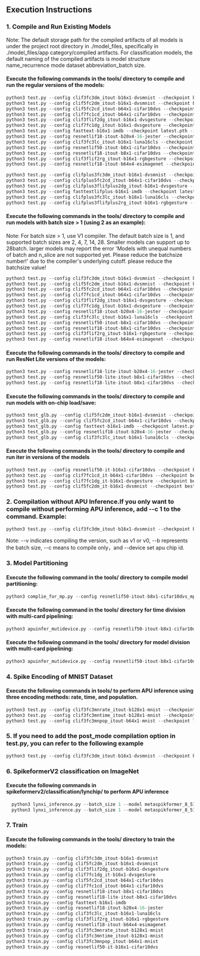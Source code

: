 ## Execution Instructions
### 1. Compile and Run Existing Models
Note: The default storage path for the compiled artifacts of all models is under the project root directory in ./model_files, specifically in ./model_files/app category/compiled artifacts. For classification models, the default naming of the compiled artifacts is model structure name_recurrence mode dataset abbreviation_batch size.
#### Execute the following commands in the tools/ directory to compile and run the regular versions of the models:
  ```Python
python3 test.py --config clif3fc3dm_itout-b16x1-dvsmnist --checkpoint best_clif3.pth --use_lyngor 1 --use_legacy 0
python3 test.py --config clif5fc2dm_itout-b16x1-dvsmnist --checkpoint best_clif5.pth --use_lyngor 1 --use_legacy 0
python3 test.py --config clif5fc2cd_itout-b64x1-cifar10dvs --checkpoint best_clif5.pth --use_lyngor 1 --use_legacy 0
python3 test.py --config clif7fc1cd_itout-b64x1-cifar10dvs --checkpoint best_clif7.pth --use_lyngor 1 --use_legacy 0
python3 test.py --config clif3flif2dg_itout-b16x1-dvsgesture --checkpoint best_clif3.pth --use_lyngor 1 --use_legacy 0
python3 test.py --config clif7fc1dg_itout-b16x1-dvsgesture --checkpoint best_clif7.pth --use_lyngor 1 --use_legacy 0
python3 test.py --config fasttext-b16x1-imdb --checkpoint latest.pth --use_lyngor 1 --use_legacy 0
python3 test.py --config resnetlif18-itout-b20x4-16-jester --checkpoint best.pth --use_lyngor 1 --use_legacy 0
python3 test.py --config clif3fc3lc_itout-b16x1-luna16cls --checkpoint latest.pth --use_lyngor 1 --use_legacy 0
python3 test.py --config resnetlif50-itout-b8x1-cifar10dvs --checkpoint best.pth --use_lyngor 1 --use_legacy 0
python3 test.py --config resnetlif18-itout-b8x1-cifar10dvs --checkpoint best.pth --use_lyngor 1 --use_legacy 0
python3 test.py --config clif3flif2rg_itout-b16x1-rgbgesture --checkpoint latest.pth --use_lyngor 1 --use_legacy 0
python3 test.py --config resnetlif18-itout-b64x4-esimagenet --checkpoint latest.pth --use_lyngor 1 --use_legacy 0

python3 test.py --config clifplus3fc3dm_itout-b16x1-dvsmnist --checkpoint best.pth --use_lyngor 1 --use_legacy 0
python3 test.py --config clifplus5fc2cd_itout-b64x1-cifar10dvs --checkpoint best.pth --use_lyngor 1 --use_legacy 0
python3 test.py --config clifplus3flifplus2dg_itout-b16x1-dvsgesture --checkpoint best.pth --use_lyngor 1 --use_legacy 0
python3 test.py --config fasttextlifplus-b16x1-imdb --checkpoint latest.pth --use_lyngor 1 --use_legacy 0
python3 test.py --config clifplus3fc3lc_itout-b16x1-luna16cls --checkpoint latest.pth --use_lyngor 1 --use_legacy 0
python3 test.py --config clifplus3flifplus2rg_itout-b16x1-rgbgesture --checkpoint latest.pth --use_lyngor 1 --use_legacy 0
  ```
#### Execute the following commands in the tools/ directory to compile and run models with batch size > 1 (using 2 as an example):
Note: For batch size > 1, use V1 compiler. The default batch size is 1, and supported batch sizes are 2, 4, 7, 14, 28. Smaller models can support up to 28batch. larger models may report the error 'Models with unequal numbers of batch and n_slice are not supported yet. Please reduce the batchsize number!' due to the compiler's underlying cutoff. please reduce the batchsize value!
```Python
python3 test.py --config clif3fc3dm_itout-b16x1-dvsmnist --checkpoint best_clif3.pth --use_lyngor 1 --use_legacy 0 --v 1 --b 2
python3 test.py --config clif5fc2dm_itout-b16x1-dvsmnist --checkpoint best_clif5.pth --use_lyngor 1 --use_legacy 0 --v 1 --b 2
python3 test.py --config clif5fc2cd_itout-b64x1-cifar10dvs --checkpoint best_clif5.pth --use_lyngor 1 --use_legacy 0 --v 1 --b 2
python3 test.py --config clif7fc1cd_itout-b64x1-cifar10dvs --checkpoint best_clif7.pth --use_lyngor 1 --use_legacy 0 --v 1 --b 2
python3 test.py --config clif3flif2dg_itout-b16x1-dvsgesture --checkpoint best_clif3.pth --use_lyngor 1 --use_legacy 0 --v 1 --b 2
python3 test.py --config clif7fc1dg_itout-b16x1-dvsgesture --checkpoint best_clif7.pth --use_lyngor 1 --use_legacy 0 --v 1 --b 2
python3 test.py --config resnetlif18-itout-b20x4-16-jester --checkpoint latest.pth --use_lyngor 1 --use_legacy 0 --v 1 --b 2
python3 test.py --config clif3fc3lc_itout-b16x1-luna16cls --checkpoint latest.pth --use_lyngor 1 --use_legacy 0 --v 1 --b 2
python3 test.py --config resnetlif50-itout-b8x1-cifar10dvs --checkpoint best.pth --use_lyngor 1 --use_legacy 0 --v 1 --b 2
python3 test.py --config resnetlif18-itout-b8x1-cifar10dvs --checkpoint best.pth --use_lyngor 1 --use_legacy 0 --v 1 --b 2
python3 test.py --config clif3flif2rg_itout-b16x1-rgbgesture --checkpoint latest.pth --use_lyngor 1 --use_legacy 0 --v 1 --b 2
python3 test.py --config resnetlif18-itout-b64x4-esimagenet --checkpoint latest.pth --use_lyngor 1 --use_legacy 0 --v 1 --b 2
  ```
#### Execute the following commands in the tools/ directory to compile and run ResNet Lite versions of the models:
  ```Python
  python3 test.py --config resnetlif18-lite-itout-b20x4-16-jester --checkpoint latest.pth --use_lyngor 1 --use_legacy 0
  python3 test.py --config resnetlif50-lite-itout-b8x1-cifar10dvs --checkpoint best.pth --use_lyngor 1 --use_legacy 0
  python3 test.py --config resnetlif18-lite-itout-b8x1-cifar10dvs --checkpoint best.pth --use_lyngor 1 --use_legacy 0
  ```

#### Execute the following commands in the tools/ directory to compile and run models with on-chip load/save:
```Python
python3 test_glb.py --config clif5fc2dm_itout-b16x1-dvsmnist --checkpoint best_clif5.pth --use_lyngor 1 --use_legacy 0 --mode 1
python3 test_glb.py --config clif5fc2cd_itout-b64x1-cifar10dvs --checkpoint best_clif5.pth --use_lyngor 1 --use_legacy 0 --mode 1
python3 test_glb.py --config fasttext-b16x1-imdb --checkpoint latest.pth --use_lyngor 1 --use_legacy 0 --mode 1
python3 test_glb.py --config resnetlif18-itout-b20x4-16-jester --checkpoint latest.pth --use_lyngor 1 --use_legacy 0 --mode 1
python3 test_glb.py --config clif3fc3lc_itout-b16x1-luna16cls --checkpoint latest.pth --use_lyngor 1 --use_legacy 0 --mode 1
  ```

#### Execute the following commands in the tools/ directory to compile and run iter in versions of the models
```Python
python3 test.py --config resnetlif50-it-b16x1-cifar10dvs --checkpoint best.pth --use_lyngor 1 --use_legacy 0
python3 test.py --config clif7fc1cd_it-b64x1-cifar10dvs --checkpoint best_clif7.pth --use_lyngor 1 --use_legacy 0
python3 test.py --config clif7fc1dg_it-b16x1-dvsgesture --checkpoint best_clif7.pth --use_lyngor 1 --use_legacy 0
python3 test.py --config clif5fc2dm_it-b16x1-dvsmnist --checkpoint best_clif5.pth --use_lyngor 1 --use_legacy 0
```
  
### 2. Compilation without APU Inference.If you only want to compile without performing APU inference, add --c 1 to the command. Example:
  ```Python
  python3 test.py --config clif3fc3dm_itout-b16x1-dvsmnist --checkpoint best_clif3.pth --use_lyngor 1 --use_legacy 0 --c 1
  ```
Note: --v indicates compiling the version, such as v1 or v0, --b represents the batch size,  --c means to compile only，and --device set apu chip id.
### 3. Model Partitioning
#### Execute the following command in the tools/ directory to compile model partitioning:
  ```Python
  python3 complie_for_mp.py --config resnetlif50-itout-b8x1-cifar10dvs_mp  --checkpoint latest.pth
  ```
#### Execute the following command in the tools/ directory for time division with multi-card pipelining:
  ```Python
  python3 apuinfer_mutidevice.py --config resnetlif50-itout-b8x1-cifar10dvs
  ```
#### Execute the following command in the tools/ directory for model division with multi-card pipelining:
  ```Python
  python3 apuinfer_mutidevice.py --config resnetlif50-itout-b8x1-cifar10dvs_mp
  ```

### 4. Spike Encoding of MNIST Dataset
#### Execute the following commands in tools/ to perform APU inference using three encoding methods: rate, time, and population.
  ```Python
  python3 test.py --config clif3fc3mnrate_itout-b128x1-mnist --checkpoint latest_rate.pth --use_lyngor 1 --use_legacy 0
  python3 test.py --config clif3fc3mntime_itout-b128x1-mnist --checkpoint latest_time.pth --use_lyngor 1 --use_legacy 0
  python3 test.py --config clif3fc3mnpop_itout-b64x1-mnist --checkpoint latest_pop.pth --use_lyngor 1 --use_legacy 0
  ```

### 5. If you need to add the post_mode compilation option in test.py, you can refer to the following example
  ```Python
  python3 test.py --config clif3fc3dm_itout-b16x1-dvsmnist --checkpoint best_clif3.pth --use_lyngor 1 --use_legacy 0 --post_mode 1005
  ```

### 6. SpikeformerV2 classification on ImageNet 
#### Execute the following commands in spikeformerv2/classification/lynchip/ to perform APU inference
```Python
  python3 lynxi_inference.py --batch_size 1 --model metaspikformer_8_512  --time_steps 4 --device apu:0 --compile True
  python3 lynxi_inference.py --batch_size 1 --model metaspikformer_8_512  --time_steps 4 --device apu:0
  ```

### 7. Train
#### Execute the following commands in the tools/ directory to  train the models:
  ```Python
  python3 train.py --config clif3fc3dm_itout-b16x1-dvsmnist
  python3 train.py --config clif5fc2dm_itout-b16x1-dvsmnist
  python3 train.py --config clif3flif2dg_itout-b16x1-dvsgesture
  python3 train.py --config clif7fc1dg_it-b16x1-dvsgesture
  python3 train.py --config clif5fc2cd_itout-b64x1-cifar10dvs
  python3 train.py --config clif7fc1cd_itout-b64x1-cifar10dvs
  python3 train.py --config resnetlif18-itout-b8x1-cifar10dvs
  python3 train.py --config resnetlif18-lite-itout-b8x1-cifar10dvs
  python3 train.py --config fasttext-b16x1-imdb
  python3 train.py --config resnetlif18-itout-b20x4-16-jester
  python3 train.py --config clif3fc3lc_itout-b16x1-luna16cls
  python3 train.py --config clif3flif2rg_itout-b16x1-rgbgesture
  python3 train.py --config resnetlif18-itout-b64x4-esimagenet
  python3 train.py --config clif3fc3mnrate_itout-b128x1-mnist
  python3 train.py --config clif3fc3mntime_itout-b128x1-mnist
  python3 train.py --config clif3fc3mnpop_itout-b64x1-mnist
  python3 train.py --config resnetlif50-it-b16x1-cifar10dvs
  ```
